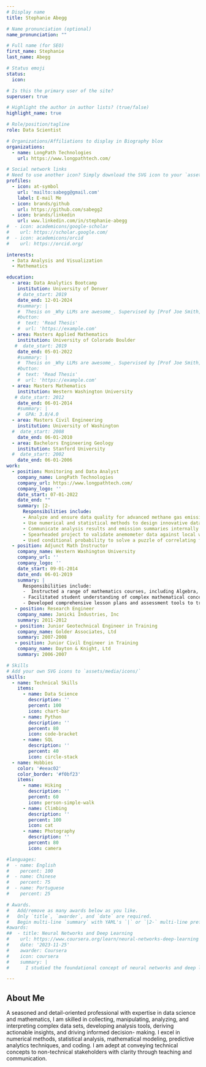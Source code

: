 ```yaml
---
# Display name
title: Stephanie Abegg

# Name pronunciation (optional)
name_pronunciation: ""

# Full name (for SEO)
first_name: Stephanie
last_name: Abegg

# Status emoji
status:
  icon: 

# Is this the primary user of the site?
superuser: true

# Highlight the author in author lists? (true/false)
highlight_name: true

# Role/position/tagline
role: Data Scientist

# Organizations/Affiliations to display in Biography blox
organizations:
  - name: LongPath Technologies
    url: https://www.longpathtech.com/

# Social network links
# Need to use another icon? Simply download the SVG icon to your `assets/media/icons/` folder.
profiles:
  - icon: at-symbol
    url: 'mailto:sabegg@gmail.com'
    label: E-mail Me
  - icon: brands/github
    url: https://github.com/sabegg2
  - icon: brands/linkedin
    url: www.linkedin.com/in/stephanie-abegg
#  - icon: academicons/google-scholar
#    url: https://scholar.google.com/
#  - icon: academicons/orcid
#    url: https://orcid.org/

interests:
  - Data Analysis and Visualization
  - Mathematics

education:
  - area: Data Analytics Bootcamp
    institution: University of Denver
    # date_start: 2019
    date_end: 12-01-2024
    #summary: |
    #  Thesis on _Why LLMs are awesome_. Supervised by [Prof Joe Smith](https://example.com). Presented papers at 5 IEEE conferences with the contributions being published in 2 Springer journals.
    #button:
    #  text: 'Read Thesis'
    #  url: 'https://example.com'
  - area: Masters Applied Mathematics
    institution: University of Colorado Boulder
   #  date_start: 2019
    date_end: 05-01-2022
    #summary: |
    #  Thesis on _Why LLMs are awesome_. Supervised by [Prof Joe Smith](https://example.com). Presented papers at 5 IEEE conferences with the contributions being published in 2 Springer journals.
    #button:
    #  text: 'Read Thesis'
    #  url: 'https://example.com'
  - area: Masters Mathematics
    institution: Western Washington University
   # date_start: 2012
    date_end: 06-01-2014
    #summary: |
    #  GPA: 3.8/4.0
  - area: Masters Civil Engineering
    institution: University of Washington
  #  date_start: 2008
    date_end: 06-01-2010
  - area: Bachelors Engineering Geology
    institution: Stanford University
  #  date_start: 2002
    date_end: 06-01-2006
work:
  - position: Monitoring and Data Analyst
    company_name: LongPath Technologies
    company_url: https://www.longpathtech.com/
    company_logo: ''
    date_start: 07-01-2022
    date_end: ""
    summary: |2-
      Responsibilities include:
      - Analyze and ensure data quality for advanced methane gas emission continuous monitoring systems across the country, by leveraging tools such as TIBCO Spotfire, Excel, and MongoDB.
      - Use numerical and statistical methods to design innovative data analytics tools to pinpoint emission sources and detect anomalies. 
      - Communicate analysis results and emission summaries internally and with clients, using data visualizations presented both orally and via written reports.
      - Spearheaded project to validate anemometer data against local weather data for discovery and rectification of data inconsistencies. 
      - Used conditional probability to solve a puzzle of correlating flyover emissions with high-precision continuous monitoring data.
  - position: Adjunct Math Instructor
    company_name: Western Washington University
    company_url: ''
    company_logo: ''
    date_start: 09-01-2014
    date_end: 06-01-2019
    summary: |
      Responsibilities include:
      -  Instructed a range of mathematics courses, including Algebra, Precalculus, Single- and Multi-variable Calculus, and Discrete Math, over a 5-year period as full-time instructor in a university math department.
      - Facilitated student understanding of complex mathematical concepts through clear explanations and interactive learning techniques. 
      - Developed comprehensive lesson plans and assessment tools to track and enhance student performance.
   - position: Research Engineer
    company_name: Janicki Industries, Inc
    summary: 2011-2012
   - position: Junior Geotechnical Engineer in Training
    company_name: Golder Associates, Ltd
    summary: 2007-2008
   - position: Junior Civil Engineer in Training 
    company_name: Dayton & Knight, Ltd
    summary: 2006-2007

# Skills
# Add your own SVG icons to `assets/media/icons/`
skills:
  - name: Technical Skills
    items:
      - name: Data Science
        description: ''
        percent: 100
        icon: chart-bar
      - name: Python
        description: ''
        percent: 80
        icon: code-bracket
      - name: SQL
        description: ''
        percent: 40
        icon: circle-stack
  - name: Hobbies
    color: '#eeac02'
    color_border: '#f0bf23'
    items:
      - name: Hiking
        description: ''
        percent: 60
        icon: person-simple-walk
      - name: Climbing
        description: ''
        percent: 100
        icon: cat
      - name: Photography
        description: ''
        percent: 80
        icon: camera

#languages:
#  - name: English
#    percent: 100
#  - name: Chinese
#    percent: 75
#  - name: Portuguese
#    percent: 25

# Awards.
#   Add/remove as many awards below as you like.
#   Only `title`, `awarder`, and `date` are required.
#   Begin multi-line `summary` with YAML's `|` or `|2-` multi-line prefix and indent 2 spaces below.
#awards:
##  - title: Neural Networks and Deep Learning
#    url: https://www.coursera.org/learn/neural-networks-deep-learning
#    date: '2023-11-25'
#    awarder: Coursera
#    icon: coursera
#    summary: |
#      I studied the foundational concept of neural networks and deep learning. By the end, I was familiar with the significant technological trends driving the rise of deep learning; build, train, and apply fully connected deep neural networks; implement efficient (vectorized) neural networks; identify key parameters in a neural network’s architecture; and apply deep learning to your own applications.

---
```


## About Me

A seasoned and detail-oriented professional with expertise in data science and mathematics, I am skilled in collecting, manipulating, analyzing, and interpreting complex data sets, developing analysis tools, deriving actionable insights, and driving informed decision- making. I excel in numerical methods, statistical analysis, mathematical modeling, predictive analytics techniques, and coding. I am adept at conveying technical concepts to non-technical stakeholders with clarity through teaching and communication.